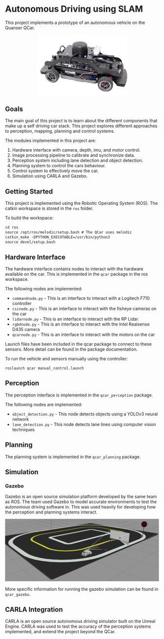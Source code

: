 # Autonomous Driving using SLAM

This project implements a prototype of an autonomous vehicle on the Quanser QCar.

<p align="center">
    <img width="300px" src="./doc/img/qcar.png" />
</p>

## Goals
The main goal of this project is to learn about the different components that make up a self driving car stack. This project explores different approaches to perception, mapping, planning and control systems. 

The modules implemented in this project are:
1. Hardware interface with camera, depth, imu, and motor control.
2. Image processing pipeline to calibrate and synchronize data.
2. Perception system including lane detection and object detection.
3. Planning system to control the cars behaviour.
4. Control system to effectively move the car.
5. Simulation using CARLA and Gazebo.

## Getting Started
This project is implemented using the Robotic Operating System (ROS). The catkin workspace is stored in the `ros` folder. 

To build the workspace:
```
cd ros
source /opt/ros/melodic/setup.bash # The QCar uses melodic
catkin_make -DPYTHON_EXECUTABLE=/usr/bin/python3
source devel/setup.bash
```

## Hardware Interface
The hardware interface contains nodes to interact with the hardware available on the car. This is implemented in the `qcar` package in the ros workspace. 

The following nodes are implemented:
- `commandnode.py` - This is an interface to interact with a Logitech F710 controller
- `csinode.py` - This is an interface to interact with the fisheye cameras on the car
- `lidarnode.py` - This is an interface to interact with the RP Lidar.
- `rgbdnode.py` - This is an interface to interact with the Intel Realsense D435 camera
- `qcarnode.py` - This is an interface to interact with the motors on the car

Launch files have been included in the qcar package to connect to these sensors. More detail can be found in the package documentation. 

To run the vehicle and sensors manually using the controller:
```
roslaunch qcar manual_control.launch
```

## Perception
The perception interface is implemented in the `qcar_perception` package.

The following nodes are implemented: 
- `object_detection.py` - This node detects objects using a YOLOv3 neural network 
- `lane_detection.py` - This node detects lane lines using computer vision techniques

## Planning
The planning system is implemented in the `qcar_planning` package.


## Simulation
### Gazebo
Gazebo is an open source simulation platform developed by the same team as ROS. The team used Gazebo to model accurate environments to test the autonomous driving software in. This was used heavily for developing how the perception and planning systems interact. 

<p align="center">
    <img width="800px" src="./doc/img/gazebo.png" />
</p>

More specific information for running the gazebo simulation can be found in `qcar_gazebo`.


## CARLA Integration
CARLA is an open source autonomous driving simulator built on the Unreal Engine. CARLA was used to test the accuracy of the perception systems implemented, and extend the project beyond the QCar. 
